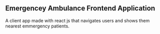 ## Emergencey Ambulance Frontend Application

A client app made with react js that navigates users and shows them nearest emmergency patients.
